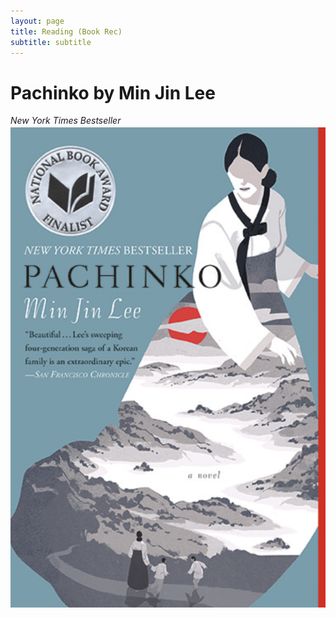 ```yaml
---
layout: page
title: Reading (Book Rec)
subtitle: subtitle 
---
```




# Pachinko by Min Jin Lee
_New York Times Bestseller_
 [![Alt text](assets/img/pachinko.png)](https://www.minjinlee.com/book/pachinko/)
 
 

